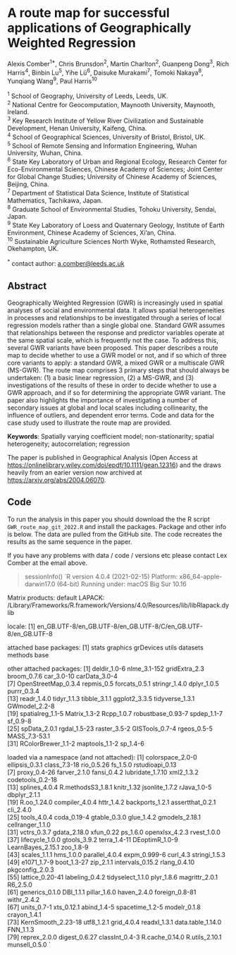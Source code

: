 # A route map for successful applications of Geographically Weighted Regression

Alexis Comber<sup>1*</sup>, Chris Brunsdon<sup>2</sup>, Martin Charlton<sup>2</sup>, Guanpeng Dong<sup>3</sup>, Rich Harris<sup>4</sup>, Binbin Lu<sup>5</sup>, Yihe Lü<sup>6</sup>, Daisuke Murakami<sup>7</sup>, Tomoki Nakaya<sup>8</sup>, Yunqiang Wang<sup>9</sup>, Paul Harris<sup>10</sup>

<sup>1</sup> School of Geography, University of Leeds, Leeds, UK.\
<sup>2</sup> National Centre for Geocomputation, Maynooth University, Maynooth, Ireland.\
<sup>3</sup> Key Research Institute of Yellow River Civilization and Sustainable Development, Henan University, Kaifeng, China.\
<sup>4</sup> School of Geographical Sciences, University of Bristol, Bristol, UK.\
<sup>5</sup> School of Remote Sensing and Information Engineering, Wuhan University, Wuhan, China.\
<sup>6</sup> State Key Laboratory of Urban and Regional Ecology, Research Center for Eco-Environmental Sciences, Chinese Academy of Sciences; Joint Center for Global Change Studies; University of Chinese Academy of Sciences, Beijing, China.\
<sup>7</sup> Department of Statistical Data Science, Institute of Statistical Mathematics, Tachikawa, Japan.\
<sup>8</sup> Graduate School of Environmental Studies, Tohoku University, Sendai, Japan.\
<sup>9</sup> State Key Laboratory of Loess and Quaternary Geology, Institute of Earth Environment, Chinese Academy of Sciences, Xi’an, China.\
<sup>10</sup> Sustainable Agriculture Sciences North Wyke, Rothamsted Research, Okehampton, UK.

<sup>*</sup> contact author: a.comber@leeds.ac.uk

## Abstract

Geographically Weighted Regression (GWR) is increasingly used in spatial analyses of social and environmental data. It allows spatial heterogeneities in processes and relationships to be investigated through a series of local regression models rather than a single global one. Standard GWR assumes that relationships between the response and predictor variables operate at the same spatial scale, which is frequently not the case. To address this, several GWR variants have been proposed. This paper describes a route map to decide whether to use a GWR model or not, and if so which of three core variants to apply: a standard GWR, a mixed GWR or a multiscale GWR (MS-GWR). The route map comprises 3 primary steps that should always be undertaken: (1) a basic linear regression, (2) a MS-GWR, and (3) investigations of the results of these in order to decide whether to use a GWR approach, and if so for determining the appropriate GWR variant. The paper also highlights the importance of investigating a number of secondary issues at global and local scales including collinearity, the influence of outliers, and dependent error terms. Code and data for the case study used to illustrate the route map are provided.

**Keywords**: Spatially varying coefficient model; non-stationarity; spatial heterogeneity; autocorrelation; regression

The paper is published in Geographical Analysis (Open Access at https://onlinelibrary.wiley.com/doi/epdf/10.1111/gean.12316) and the draws heavily from an earier version now archived at https://arxiv.org/abs/2004.06070. 


## Code
To run the analysis in this paper you should download the the R script `GWR_route_map_git_2022.R` and install the packages. Package and other info is below. The data are pulled from the GitHub site. The code recreates the results as the same sequence in the paper. 

If you have any problems with data / code / versions etc please contact Lex Comber at the email above.

> sessionInfo()
`R version 4.0.4 (2021-02-15)
Platform: x86_64-apple-darwin17.0 (64-bit)
Running under: macOS Big Sur 10.16

Matrix products: default
LAPACK: /Library/Frameworks/R.framework/Versions/4.0/Resources/lib/libRlapack.dylib

locale:
[1] en_GB.UTF-8/en_GB.UTF-8/en_GB.UTF-8/C/en_GB.UTF-8/en_GB.UTF-8

attached base packages:
[1] stats     graphics  grDevices utils     datasets  methods   base     

other attached packages:
 [1] deldir_1.0-6        nlme_3.1-152        gridExtra_2.3       broom_0.7.6         car_3.0-10          carData_3.0-4      
 [7] OpenStreetMap_0.3.4 repmis_0.5          forcats_0.5.1       stringr_1.4.0       dplyr_1.0.5         purrr_0.3.4        
[13] readr_1.4.0         tidyr_1.1.3         tibble_3.1.1        ggplot2_3.3.5       tidyverse_1.3.1     GWmodel_2.2-8      
[19] spatialreg_1.1-5    Matrix_1.3-2        Rcpp_1.0.7          robustbase_0.93-7   spdep_1.1-7         sf_0.9-8           
[25] spData_2.0.1        rgdal_1.5-23        raster_3.5-2        GISTools_0.7-4      rgeos_0.5-5         MASS_7.3-53.1      
[31] RColorBrewer_1.1-2  maptools_1.1-2      sp_1.4-6           

loaded via a namespace (and not attached):
 [1] colorspace_2.0-0   ellipsis_0.3.1     class_7.3-18       rio_0.5.26         fs_1.5.0           rstudioapi_0.13   
 [7] proxy_0.4-26       farver_2.1.0       fansi_0.4.2        lubridate_1.7.10   xml2_1.3.2         codetools_0.2-18  
[13] splines_4.0.4      R.methodsS3_1.8.1  knitr_1.32         jsonlite_1.7.2     rJava_1.0-5        dbplyr_2.1.1      
[19] R.oo_1.24.0        compiler_4.0.4     httr_1.4.2         backports_1.2.1    assertthat_0.2.1   cli_2.4.0         
[25] tools_4.0.4        coda_0.19-4        gtable_0.3.0       glue_1.4.2         gmodels_2.18.1     cellranger_1.1.0  
[31] vctrs_0.3.7        gdata_2.18.0       xfun_0.22          ps_1.6.0           openxlsx_4.2.3     rvest_1.0.0       
[37] lifecycle_1.0.0    gtools_3.9.2       terra_1.4-11       DEoptimR_1.0-9     LearnBayes_2.15.1  zoo_1.8-9         
[43] scales_1.1.1       hms_1.0.0          parallel_4.0.4     expm_0.999-6       curl_4.3           stringi_1.5.3     
[49] e1071_1.7-9        boot_1.3-27        zip_2.1.1          intervals_0.15.2   rlang_0.4.10       pkgconfig_2.0.3   
[55] lattice_0.20-41    labeling_0.4.2     tidyselect_1.1.0   plyr_1.8.6         magrittr_2.0.1     R6_2.5.0          
[61] generics_0.1.0     DBI_1.1.1          pillar_1.6.0       haven_2.4.0        foreign_0.8-81     withr_2.4.2       
[67] units_0.7-1        xts_0.12.1         abind_1.4-5        spacetime_1.2-5    modelr_0.1.8       crayon_1.4.1      
[73] KernSmooth_2.23-18 utf8_1.2.1         grid_4.0.4         readxl_1.3.1       data.table_1.14.0  FNN_1.1.3         
[79] reprex_2.0.0       digest_0.6.27      classInt_0.4-3     R.cache_0.14.0     R.utils_2.10.1     munsell_0.5.0 `   
